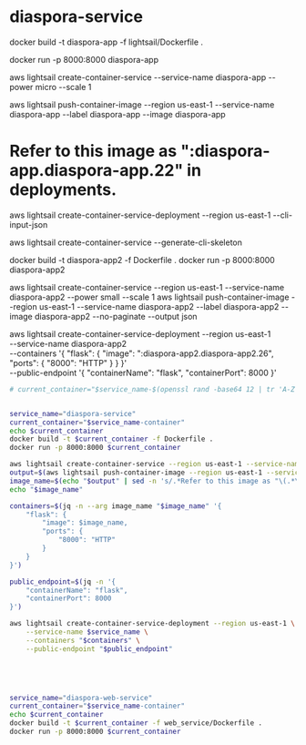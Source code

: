 # diaspora-service

docker build -t diaspora-app -f lightsail/Dockerfile .

docker run -p 8000:8000 diaspora-app 

aws lightsail create-container-service --service-name diaspora-app --power micro --scale 1

aws lightsail push-container-image --region us-east-1 --service-name diaspora-app --label diaspora-app --image diaspora-app
# Refer to this image as ":diaspora-app.diaspora-app.22" in deployments.

aws lightsail create-container-service-deployment --region us-east-1 --cli-input-json



aws lightsail create-container-service --generate-cli-skeleton



docker build -t diaspora-app2 -f Dockerfile . 
docker run -p 8000:8000 diaspora-app2 

aws lightsail create-container-service --region us-east-1 --service-name diaspora-app2 --power small --scale 1
aws lightsail push-container-image --region us-east-1 --service-name diaspora-app2 --label diaspora-app2 --image diaspora-app2 --no-paginate --output json

aws lightsail create-container-service-deployment --region us-east-1 \
    --service-name diaspora-app2 \
    --containers '{
        "flask": {
            "image": ":diaspora-app2.diaspora-app2.26",
            "ports": {
                "8000": "HTTP"
            }
        }
    }' \
    --public-endpoint '{
        "containerName": "flask",
        "containerPort": 8000
    }'

```bash
# current_container="$service_name-$(openssl rand -base64 12 | tr 'A-Z' 'a-z' | tr -dc 'a-z0-9')"


service_name="diaspora-service"
current_container="$service_name-container"
echo $current_container
docker build -t $current_container -f Dockerfile . 
docker run -p 8000:8000 $current_container

aws lightsail create-container-service --region us-east-1 --service-name $service_name --power small --scale 1
output=$(aws lightsail push-container-image --region us-east-1 --service-name $service_name --label $current_container --image $current_container)
image_name=$(echo "$output" | sed -n 's/.*Refer to this image as "\(.*\)" in deployments.*/\1/p')
echo "$image_name"

containers=$(jq -n --arg image_name "$image_name" '{
    "flask": {
        "image": $image_name,
        "ports": {
            "8000": "HTTP"
        }
    }
}')

public_endpoint=$(jq -n '{
    "containerName": "flask",
    "containerPort": 8000
}')

aws lightsail create-container-service-deployment --region us-east-1 \
    --service-name $service_name \
    --containers "$containers" \
    --public-endpoint "$public_endpoint"
    




service_name="diaspora-web-service"
current_container="$service_name-container"
echo $current_container
docker build -t $current_container -f web_service/Dockerfile . 
docker run -p 8000:8000 $current_container
```

